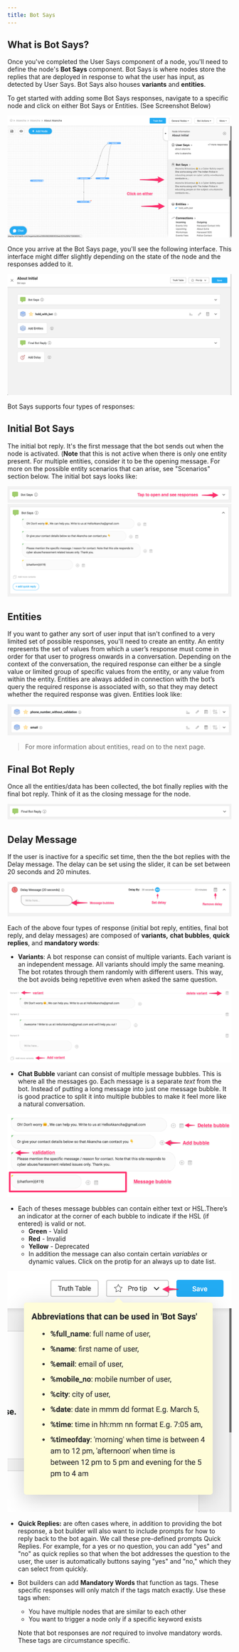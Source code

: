 ```yaml
---
title: Bot Says
---
```


## What is Bot Says?

Once you've completed the User Says component of a node, you'll need to define the node's **Bot Says** component. Bot Says is where nodes store the replies that are deployed in response to what the user has input, as detected by User Says. Bot Says also houses **variants** and **entities**.

To get started with adding some Bot Says responses, navigate to a specific node and click on either Bot Says or Entities. (See Screenshot Below)

![adding bot says](assets/bot_says_adding-bot-says.png)

Once you arrive at the Bot Says page, you'll see the following interface. This interface might differ slightly depending on the state of the node and the responses added to it.

![bot says screen](assets/bot_says_bot-says-screen.png)

Bot Says supports four types of responses:

## Initial Bot Says

The initial bot reply. It's the first message that the bot sends out when the node is activated. (**Note** that this is not active when there is only one entity present. For multiple entities, consider it to be the opening message. For more on the possible entity scenarios that can arise, see "Scenarios" section below. The initial bot says looks like:

![bot says card](assets/bot_says_bot-says-card.png)
![bot says card expanded](assets/bot_says_bot-says-card-expanded.png)

## Entities

If you want to gather any sort of user input that isn't confined to a very limited set of possible responses, you'll need to create an entity. An entity represents the set of values from which a user’s response must come in order for that user to progress onwards in a conversation. Depending on the context of the conversation, the required response can either be a single value or limited group of specific values from the entity, or any value from within the entity. Entities are always added in connection with the bot’s query the required response is associated with, so that they may detect whether the required response was given. Entities look like:

![bot says entity](assets/bot_says_entity.png)

> For more information about entities, read on to the next page.

## Final Bot Reply

Once all the entities/data has been collected, the bot finally replies with the final bot reply. Think of it as the closing message for the node.

![bot says final reply](assets/bot_says_final-reply.png)

## Delay Message

If the user is inactive for a specific set time, then the the bot replies with the Delay message. The delay can be set using the slider, it can be set between 20 seconds and 20 minutes.

![bot says delay](assets/bot_says_delay.png)

Each of the above four types of response (initial bot reply, entities, final bot reply, and delay messages) are composed of **variants,** **chat bubbles**, **quick replies**, and **mandatory words**:

- **Variants**: A bot response can consist of multiple variants. Each variant is an independent message. All variants should imply the same meaning. The bot rotates through them randomly with different users. This way, the bot avoids being repetitive even when asked the same question.

![bot says variants](assets/bot_says_variants.png)

- **Chat Bubble** variant can consist of multiple message bubbles. This is where all the messages go. Each message is a separate _text_ from the bot. Instead of putting a long message into just one message bubble. It is good practice to split it into multiple bubbles to make it feel more like a natural conversation.

![bot says message bubble](assets/bot_says_message-bubble.png)

- Each of theses message bubbles can contain either text or HSL.There’s an indicator at the corner of each bubble to indicate if the HSL (if entered) is valid or not.
  - **Green** - Valid
  - **Red** - Invalid
  - **Yellow** - Deprecated
  - In addition the message can also contain certain _variables_ or dynamic values. Click on the protip for an always up to date list.

![pro tip](assets/bot_says_protip.png)

- **Quick Replies:** are often cases where, in addition to providing the bot response, a bot builder will also want to include prompts for how to reply back to the bot again. We call these pre-defined prompts Quick Replies. For example, for a yes or no question, you can add "yes" and "no" as quick replies so that when the bot addresses the question to the user, the user is automatically buttons saying "yes" and "no," which they can select from quickly.

- Bot builders can add **Mandatory Words** that function as tags. These specific responses will only match if the tags match exactly. Use these tags when:

  - You have multiple nodes that are similar to each other
  - You want to trigger a node only if a specific keyword exists

  Note that bot responses are _not_ required to involve mandatory words. These tags are circumstance specific.
